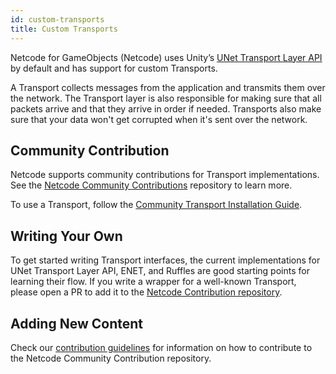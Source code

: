 ```yaml
---
id: custom-transports
title: Custom Transports
---
```


Netcode for GameObjects (Netcode) uses Unity’s [UNet Transport Layer API ](https://docs.unity3d.com/Manual/UNetUsingTransport.html) by default and has support for custom Transports. 

A Transport collects messages from the application and transmits them over the network. 
The Transport layer is also responsible for making sure that all packets arrive and that they arrive in order if needed. Transports also make sure that your data won't get corrupted when it's sent over the network.

## Community Contribution

Netcode supports community contributions for Transport implementations. See the [Netcode Community Contributions](https://github.com/Unity-Technologies/mlapi-community-contributions)  repository to learn more.

To use a Transport, follow the [Community Transport Installation Guide](https://github.com/Unity-Technologies/mlapi-community-contributions/tree/master/Transports).

## Writing Your Own

To get started writing Transport interfaces, the current implementations for UNet Transport Layer API, ENET, and Ruffles are good starting points for learning their flow. If you write a wrapper for a well-known Transport, please open a PR to add it to the [Netcode Contribution repository](https://github.com/Unity-Technologies/mlapi-community-contributions).

## Adding New Content

Check our [contribution guidelines](https://github.com/Unity-Technologies/mlapi-community-contributions/blob/master/CONTRIBUTING.md) for information on how to contribute to the Netcode Community Contribution repository.
